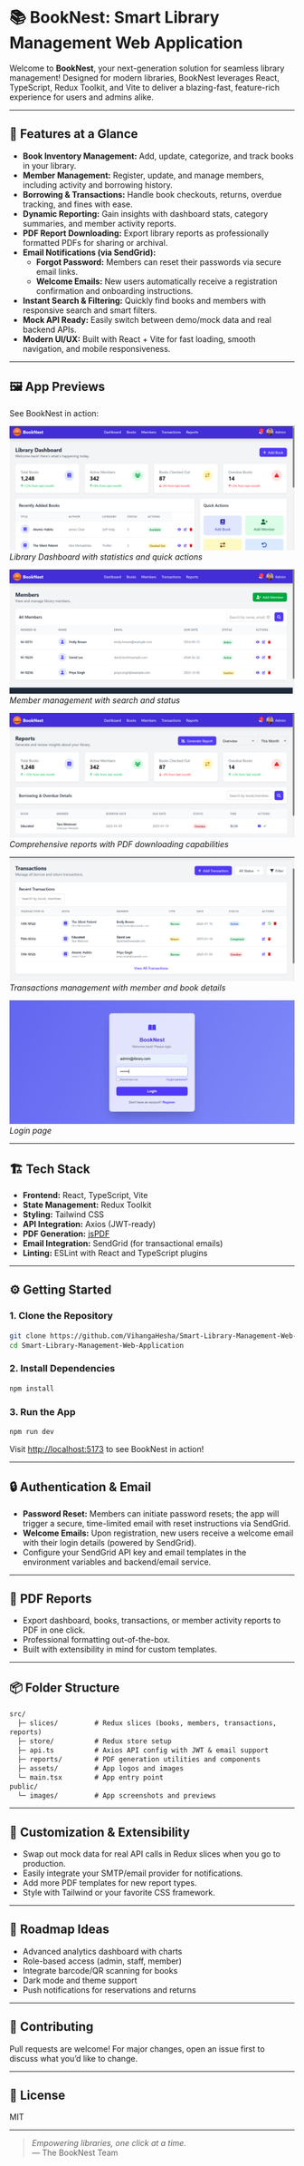 # 📚 BookNest: Smart Library Management Web Application

Welcome to **BookNest**, your next-generation solution for seamless library management! Designed for modern libraries, BookNest leverages React, TypeScript, Redux Toolkit, and Vite to deliver a blazing-fast, feature-rich experience for users and admins alike.

---

## 🚀 Features at a Glance

- **Book Inventory Management:** Add, update, categorize, and track books in your library.
- **Member Management:** Register, update, and manage members, including activity and borrowing history.
- **Borrowing & Transactions:** Handle book checkouts, returns, overdue tracking, and fines with ease.
- **Dynamic Reporting:** Gain insights with dashboard stats, category summaries, and member activity reports.
- **PDF Report Downloading:** Export library reports as professionally formatted PDFs for sharing or archival.
- **Email Notifications (via SendGrid):**
  - **Forgot Password:** Members can reset their passwords via secure email links.
  - **Welcome Emails:** New users automatically receive a registration confirmation and onboarding instructions.
- **Instant Search & Filtering:** Quickly find books and members with responsive search and smart filters.
- **Mock API Ready:** Easily switch between demo/mock data and real backend APIs.
- **Modern UI/UX:** Built with React + Vite for fast loading, smooth navigation, and mobile responsiveness.

---

## 🖼️ App Previews

See BookNest in action:

![Dashboard](public/images/Screenshot%202025-07-29%20210351.png)
*Library Dashboard with statistics and quick actions*

![Member Management](public/images/Screenshot%202025-07-29%20210417.png)
*Member management with search and status*

![Reports](public/images/Screenshot%202025-07-29%20210442.png)
*Comprehensive reports with PDF downloading capabilities*

![Transactions](public/images/Screenshot%202025-07-29%20210522.png)
*Transactions management with member and book details*

![Login](public/images/Screenshot%202025-07-29%20212240.png)
*Login page*

---

## 🏗️ Tech Stack

- **Frontend:** React, TypeScript, Vite
- **State Management:** Redux Toolkit
- **Styling:** Tailwind CSS
- **API Integration:** Axios (JWT-ready)
- **PDF Generation:** [jsPDF](https://github.com/parallax/jsPDF)
- **Email Integration:** SendGrid (for transactional emails)
- **Linting:** ESLint with React and TypeScript plugins

---

## ⚙️ Getting Started

### 1. Clone the Repository

```bash
git clone https://github.com/VihangaHesha/Smart-Library-Management-Web-Application.git
cd Smart-Library-Management-Web-Application
```

### 2. Install Dependencies

```bash
npm install
```

### 3. Run the App

```bash
npm run dev
```
Visit [http://localhost:5173](http://localhost:5173) to see BookNest in action!

---

## 🔒 Authentication & Email

- **Password Reset:** Members can initiate password resets; the app will trigger a secure, time-limited email with reset instructions via SendGrid.
- **Welcome Emails:** Upon registration, new users receive a welcome email with their login details (powered by SendGrid).
- Configure your SendGrid API key and email templates in the environment variables and backend/email service.

---

## 📝 PDF Reports

- Export dashboard, books, transactions, or member activity reports to PDF in one click.
- Professional formatting out-of-the-box.
- Built with extensibility in mind for custom templates.

---

## 📦 Folder Structure

```
src/
  ├─ slices/         # Redux slices (books, members, transactions, reports)
  ├─ store/          # Redux store setup
  ├─ api.ts          # Axios API config with JWT & email support
  ├─ reports/        # PDF generation utilities and components
  ├─ assets/         # App logos and images
  └─ main.tsx        # App entry point
public/
  └─ images/         # App screenshots and previews
```

---

## 🧩 Customization & Extensibility

- Swap out mock data for real API calls in Redux slices when you go to production.
- Easily integrate your SMTP/email provider for notifications.
- Add more PDF templates for new report types.
- Style with Tailwind or your favorite CSS framework.

---

## 🌱 Roadmap Ideas

- Advanced analytics dashboard with charts
- Role-based access (admin, staff, member)
- Integrate barcode/QR scanning for books
- Dark mode and theme support
- Push notifications for reservations and returns

---

## 🤝 Contributing

Pull requests are welcome! For major changes, open an issue first to discuss what you’d like to change.

---

## 📄 License

MIT

---

> _Empowering libraries, one click at a time._  
> — The BookNest Team
